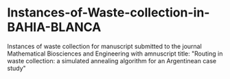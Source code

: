# Instances-of-Waste-collection-in-BAHIA-BLANCA
Instances of waste collection for manuscript submitted to the journal Mathematical Biosciences and Engineering with amnuscript title: "Routing in waste collection: a simulated annealing algorithm for an Argentinean case study"
